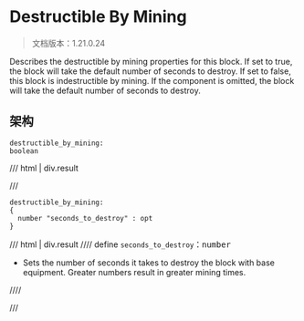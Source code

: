 # Destructible By Mining

> 文档版本：1.21.0.24

Describes the destructible by mining properties for this block. If set to true, the block will take the default number of seconds to destroy. If set to false, this block is indestructible by mining. If the component is omitted, the block will take the default number of seconds to destroy.

## 架构

```mcschema
destructible_by_mining:
boolean

```

/// html | div.result

///


```mcschema
destructible_by_mining:
{
  number "seconds_to_destroy" : opt
}

```

/// html | div.result
//// define
`seconds_to_destroy`：<samp>number</samp>

- Sets the number of seconds it takes to destroy the block with base equipment. Greater numbers result in greater mining times.


////


///


